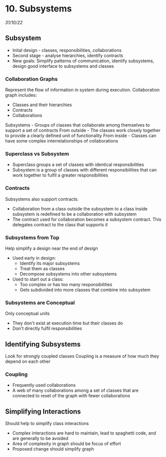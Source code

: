 # 10. Subsystems
_31/10/22_
## Subsystem 
- Inital design - classes, responsibilities, collaborations
- Second stage - analyse hierarchies, identify contracts
- New goals: Simplify patterns of communication, identify subsystems, design good interface to subsystems and classes

### Collaboration Graphs
Represent the flow of information in system during execution.
Collaboration graph includes:
- Classes and their hierarchies
- Contracts
- Collaborations


Subsystems - Groups of classes that collaborate among themselves to support a set of contracts
From outside - The classes work closely together to provide a clearly defined unit of functionality
From inside - Classes can have some complex interrelationships of collaborations
### Superclass vs Subsystem
- Superclass groups a set of classes with identical responsibilities
- Subsystem is a group of classes with different responsibilities that can work together to fulfil a greater responsibilities 

### Contracts
Subsystems also support contracts. 
- Collaboration from a class outside the subsystem to a class inside subsystem is redefined to be a collaboration with subsystem
- The contract used for collaboration becomes a subsystem contract. This delegates contract to the class that supports it

### Subsystems from Top
Help simplify a design near the end of design
- Used early in design:
	- Identify its major subsystems
	- Treat them as classes
	- Decompose subsystems into other subsystems
- Used to start out a class:
	- Too complex or has too many responsibilities
	- Gets subdivided into more classes that combine into subsystem
### Subsystems are Conceptual
Only conceptual units
- They don't exist at execution time but their classes do
- Don't directly fulfil responsibilities 

## Identifying Subsystems
Look for strongly coupled classes
Coupling is a measure of how much they depend on each other
### Coupling
- Frequently used collaborations
- A web of many collaborations among a set of classes that are connected to reset of the graph with fewer collaborations 

## Simplifying Interactions
Should help to simplify class interactions 
- Complex interactions are hard to maintain, lead to spaghetti code, and are generally to be avoided
- Area of complexity in graph should be focus of effort
- Proposed change should simplify graph